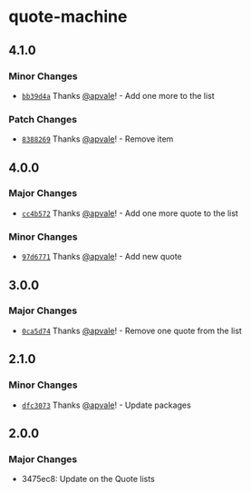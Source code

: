 # quote-machine

## 4.1.0

### Minor Changes

- [`bb39d4a`](https://github.com/apvale/quote-machine/commit/bb39d4a4385de02a8ed363f924be9a197dae3697) Thanks [@apvale](https://github.com/apvale)! - Add one more to the list

### Patch Changes

- [`8388269`](https://github.com/apvale/quote-machine/commit/83882696dee701f1583d4c04dd99975db8c286ea) Thanks [@apvale](https://github.com/apvale)! - Remove item

## 4.0.0

### Major Changes

- [`cc4b572`](https://github.com/apvale/quote-machine/commit/cc4b5721ba28d00c6cde30537cd4f267ccf513ad) Thanks [@apvale](https://github.com/apvale)! - Add one more quote to the list

### Minor Changes

- [`97d6771`](https://github.com/apvale/quote-machine/commit/97d6771d38056bc46357acfc5e44af51d4e50cd4) Thanks [@apvale](https://github.com/apvale)! - Add new quote

## 3.0.0

### Major Changes

- [`0ca5d74`](https://github.com/apvale/quote-machine/commit/0ca5d744eee01b1d74f6900a962ff32ce75256d4) Thanks [@apvale](https://github.com/apvale)! - Remove one quote from the list

## 2.1.0

### Minor Changes

- [`dfc3073`](https://github.com/apvale/quote-machine/commit/dfc307380f0423d2cbd3e342bdb17b9e9ed87e80) Thanks [@apvale](https://github.com/apvale)! - Update packages

## 2.0.0

### Major Changes

- 3475ec8: Update on the Quote lists
